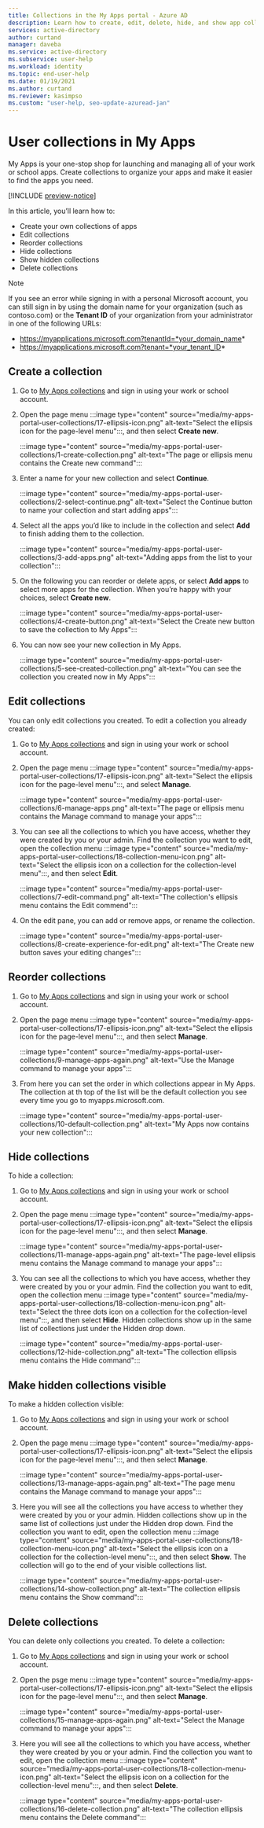 ```yaml
---
title: Collections in the My Apps portal - Azure AD
description: Learn how to create, edit, delete, hide, and show app collections in My Apps.
services: active-directory
author: curtand
manager: daveba
ms.service: active-directory
ms.subservice: user-help
ms.workload: identity
ms.topic: end-user-help
ms.date: 01/19/2021
ms.author: curtand
ms.reviewer: kasimpso
ms.custom: "user-help, seo-update-azuread-jan"
---
```



# User collections in My Apps

My Apps is your one-stop shop for launching and managing all of your work or school apps. Create collections to organize your apps and make it easier to find the apps you need.

[!INCLUDE [preview-notice](../../../includes/active-directory-end-user-my-apps-and-workspaces.md)]

In this article, you’ll learn how to:

- Create your own collections of apps
- Edit collections
- Reorder collections
- Hide collections
- Show hidden collections
- Delete collections

>[!Note]
>If you see an error while signing in with a personal Microsoft account, you can still sign in by using the domain name for your organization (such as contoso.com) or the **Tenant ID** of your organization from your administrator in one of the following URLs:
>
>   - https://myapplications.microsoft.com?tenantId=*your_domain_name*
>   - https://myapplications.microsoft.com?tenant=*your_tenant_ID*

## Create a collection

1. Go to [My Apps collections](https://myapplications.microsoft.com/?endUserCollections) and sign in using your work or school account.
1. Open the page menu :::image type="content" source="media/my-apps-portal-user-collections/17-ellipsis-icon.png" alt-text="Select the ellipsis icon for the page-level menu":::, and then select **Create new**.  

    :::image type="content" source="media/my-apps-portal-user-collections/1-create-collection.png" alt-text="The page or ellipsis menu contains the Create new command":::

1. Enter a name for your new collection and select **Continue**.

    :::image type="content" source="media/my-apps-portal-user-collections/2-select-continue.png" alt-text="Select the Continue button to name your collection and start adding apps":::

1. Select all the apps you’d like to include in the collection and select **Add** to finish adding them to the collection.  

    :::image type="content" source="media/my-apps-portal-user-collections/3-add-apps.png" alt-text="Adding apps from the list to your collection":::

1. On the following you can reorder or delete apps, or select **Add apps** to select more apps for the collection. When you’re happy with your choices, select **Create new**.  

    :::image type="content" source="media/my-apps-portal-user-collections/4-create-button.png" alt-text="Select the Create new button to save the collection to My Apps":::

1. You can now see your new collection in My Apps.

    :::image type="content" source="media/my-apps-portal-user-collections/5-see-created-collection.png" alt-text="You can see the collection you created now in My Apps":::

## Edit collections

You can only edit collections you created. To edit a collection you already created:

1. Go to [My Apps collections](https://myapplications.microsoft.com/?endUserCollections) and sign in using your work or school account.
1. Open the page menu :::image type="content" source="media/my-apps-portal-user-collections/17-ellipsis-icon.png" alt-text="Select the ellipsis icon for the page-level menu":::, and select **Manage**.  

    :::image type="content" source="media/my-apps-portal-user-collections/6-manage-apps.png" alt-text="The page or ellipsis menu contains the Manage command to manage your apps":::

1. You can see all the collections to which you have access, whether they were created by you or your admin. Find the collection you want to edit, open the collection menu :::image type="content" source="media/my-apps-portal-user-collections/18-collection-menu-icon.png" alt-text="Select the ellipsis icon on a collection for the collection-level menu":::, and then select **Edit**.

    :::image type="content" source="media/my-apps-portal-user-collections/7-edit-command.png" alt-text="The collection's ellipsis menu contains the Edit commend":::

1. On the edit pane, you can add or remove apps, or rename the collection.  

    :::image type="content" source="media/my-apps-portal-user-collections/8-create-experience-for-edit.png" alt-text="The Create new button saves your editing changes":::

## Reorder collections

1. Go to [My Apps collections](https://myapplications.microsoft.com/?endUserCollections) and sign in using your work or school account.
1. Open the page menu :::image type="content" source="media/my-apps-portal-user-collections/17-ellipsis-icon.png" alt-text="Select the ellipsis icon for the page-level menu":::, and then select **Manage**.  

    :::image type="content" source="media/my-apps-portal-user-collections/9-manage-apps-again.png" alt-text="Use the Manage command to manage your apps":::

1. From here you can set the order in which collections appear in My Apps. The collection at th top of the list will be the default collection you see every time you go to myapps.microsoft.com.  

    :::image type="content" source="media/my-apps-portal-user-collections/10-default-collection.png" alt-text="My Apps now contains your new collection":::

## Hide collections

To hide a collection:

1. Go to [My Apps collections](https://myapplications.microsoft.com/?endUserCollections) and sign in using your work or school account.
1. Open the page menu :::image type="content" source="media/my-apps-portal-user-collections/17-ellipsis-icon.png" alt-text="Select the ellipsis icon for the page-level menu":::, and then select **Manage**.

    :::image type="content" source="media/my-apps-portal-user-collections/11-manage-apps-again.png" alt-text="The page-level ellipsis menu contains the Manage command to manage your apps":::

1. You can see all the collections to which you have access, whether they were created by you or your admin. Find the collection you want to edit, open the collection menu :::image type="content" source="media/my-apps-portal-user-collections/18-collection-menu-icon.png" alt-text="Select the three dots icon on a collection for the collection-level menu":::, and then select **Hide**. Hidden collections show up in the same list of collections just under the Hidden drop down.  

    :::image type="content" source="media/my-apps-portal-user-collections/12-hide-collection.png" alt-text="The collection ellipsis menu contains the Hide command":::

## Make hidden collections visible

To make a hidden collection visible:

1. Go to [My Apps collections](https://myapplications.microsoft.com/?endUserCollections) and sign in using your work or school account.

1. Open the page menu :::image type="content" source="media/my-apps-portal-user-collections/17-ellipsis-icon.png" alt-text="Select the ellipsis icon for the page-level menu":::, and then select **Manage**.

    :::image type="content" source="media/my-apps-portal-user-collections/13-manage-apps-again.png" alt-text="The page menu contains the Manage command to manage your apps":::

1. Here you will see all the collections you have access to whether they were created by you or your admin. Hidden collections show up in the same list of collections just under the Hidden drop down. Find the collection you want to edit, open the collection menu :::image type="content" source="media/my-apps-portal-user-collections/18-collection-menu-icon.png" alt-text="Select the ellipsis icon on a collection for the collection-level menu":::, and then select **Show**. The collection will go to the end of your visible collections list.

    :::image type="content" source="media/my-apps-portal-user-collections/14-show-collection.png" alt-text="The collection ellipsis menu contains the Show command":::

## Delete collections

You can delete only collections you created. To delete a collection:

1. Go to [My Apps collections](https://myapplications.microsoft.com/?endUserCollections) and sign in using your work or school account.
1. Open the psge menu :::image type="content" source="media/my-apps-portal-user-collections/17-ellipsis-icon.png" alt-text="Select the ellipsis icon for the page-level menu":::, and then select **Manage**.

    :::image type="content" source="media/my-apps-portal-user-collections/15-manage-apps-again.png" alt-text="Select the Manage command to manage your apps":::

1. Here you will see all the collections to which you have access, whether they were created by you or your admin. Find the collection you want to edit, open the collection menu :::image type="content" source="media/my-apps-portal-user-collections/18-collection-menu-icon.png" alt-text="Select the ellipsis icon on a collection for the collection-level menu":::, and then select **Delete**.  

    :::image type="content" source="media/my-apps-portal-user-collections/16-delete-collection.png" alt-text="The collection ellipsis menu contains the Delete command":::
